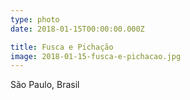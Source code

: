 ```yaml
---
type: photo
date: 2018-01-15T00:00:00.000Z

title: Fusca e Pichação
image: 2018-01-15-fusca-e-pichacao.jpg
---
```


São Paulo, Brasil
